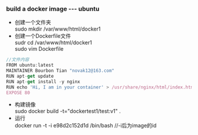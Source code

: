 ### build a docker image  --- ubuntu

* 创建一个文件夹 <br/>
  sudo mkdir /var/www/html/docker1
 * 创建一个Dockerfile文件  <br/>
  sudr cd /var/www/html/docker1 <br/>
  sudo vim Dockerfile <br/>
 ```javascript
 //文件内容
FROM ubuntu:latest
MAINTAINER Bourbon Tian "novak12@163.com"
RUN apt-get update
RUN apt-get install -y nginx
RUN echo 'Hi, I am in your container' > /usr/share/nginx/html/index.html
EXPOSE 80
 ```
* 构建镜像 <br/>
 sudo docker build -t="dockertest1/test:v1" .
* 运行 <br/>
 docker run -t -i e98d2c152d1d /bin/bash   //-i后为image的id
